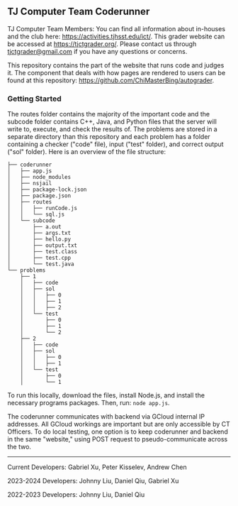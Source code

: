 ## TJ Computer Team Coderunner

TJ Computer Team Members: You can find all information about in-houses and the club here: https://activities.tjhsst.edu/ict/.
This grader website can be accessed at https://tjctgrader.org/.
Please contact us through tjctgrader@gmail.com if you have any questions or concerns.

This repository contains the part of the website that runs code and judges it. The component that deals with how pages are rendered to users can be found at this repository: https://github.com/ChiMasterBing/autograder.

### Getting Started

The routes folder contains the majority of the important code and the subcode folder contains C++, Java, and Python files that the server will write to, execute, and check the results of.
The problems are stored in a separate directory than this repository and each problem has a folder containing a checker ("code" file), input ("test" folder), and correct output ("sol" folder).
Here is an overview of the file structure:
```
├── coderunner
│   ├── app.js
│   ├── node_modules
│   ├── nsjail
│   ├── package-lock.json
│   ├── package.json
│   ├── routes
│   │   ├── runCode.js
│   │   └── sql.js
│   └── subcode
│       ├── a.out
│       ├── args.txt
│       ├── hello.py
│       ├── output.txt
│       ├── test.class
│       ├── test.cpp
│       └── test.java
└── problems
    ├── 1
    │   ├── code
    │   ├── sol
    │   │   ├── 0
    │   │   ├── 1
    │   │   ├── 2
    │   └── test
    │       ├── 0
    │       ├── 1
    │       └── 2
    ├── 2
    │   ├── code
    │   ├── sol
    │   │   ├── 0
    │   │   ├── 1
    │   └── test
    │       ├── 0
    │       └── 1
```

To run this locally, download the files, install Node.js, and install the necessary programs packages. Then, run:
```node app.js```.

The coderunner communicates with backend via GCloud internal IP addresses. All GCloud workings are important but are only accessible by CT Officers. To do local testing, one option is to keep coderunner and backend in the same "website," using POST request to pseudo-communicate across the two.

---

Current Developers: Gabriel Xu, Peter Kisselev, Andrew Chen

2023-2024 Developers: Johnny Liu, Daniel Qiu, Gabriel Xu

2022-2023 Developers: Johnny Liu, Daniel Qiu
